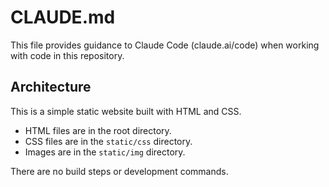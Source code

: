 # CLAUDE.md

This file provides guidance to Claude Code (claude.ai/code) when working with code in this repository.

## Architecture

This is a simple static website built with HTML and CSS.

- HTML files are in the root directory.
- CSS files are in the `static/css` directory.
- Images are in the `static/img` directory.

There are no build steps or development commands.
